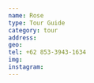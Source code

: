 ```yaml
---
name: Rose
type: Tour Guide
category: tour
address: 
geo: 
tel: +62 853-3943-1634
img: 
instagram: 
---
```

